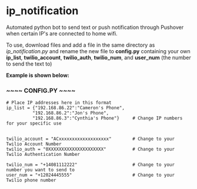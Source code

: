 # ip_notification
Automated python bot to send text or push notification through Pushover when certain IP's are connected to home wifi.


To use, download files and add a file in the same directory as *ip_notification.py* and rename the new file to **config.py** containing your own **ip_list**, **twilio_account**, **twilio_auth**, **twilio_num**, and **user_num** (the number to send the text to)

**Example is shown below:**

### ~~~~ CONFIG.PY ~~~~ ###
```
# Place IP addresses here in this format
ip_list = {"192.168.86.22":"Cameron's Phone",
          "192.168.86.2":"Jon's Phone",
          "192.168.86.3":"Cynthia's Phone"}     # Change IP numbers for your specific use


twilio_account = "ACxxxxxxxxxxxxxxxxxxx"        # Change to your Twilio Account Number
twilio_auth = "0XXXXXXXXXXXXXXXXXXXXX"          # Change to your Twilio Authentication Number

twilio_num = "+14081112222"                     # Change to your number you want to send to
user_num = "+12024445555"                       # Change to your Twilio phone number
```
